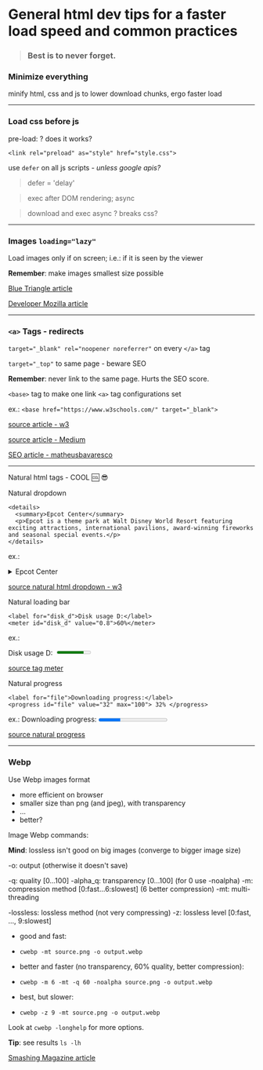 # General html dev tips for a faster load speed and common practices

> ### Best is to never forget.

### Minimize everything
minify html, css and js to lower download chunks, ergo faster load

--- 

### Load css before js

pre-load:
 ? does it works?

`<link rel="preload" as="style" href="style.css">`

use `defer` on all js scripts - *unless google apis?*

> defer = 'delay'

> exec after DOM rendering; async

> download and exec async ? breaks css?

---

### Images `loading="lazy"`

Load images only if on screen; 
i.e.: if it is seen by the viewer

**Remember**: make images smallest size possible

[Blue Triangle article](https://blog.bluetriangle.com/how-to-optimize-html-to-boost-web-performance)

[Developer Mozilla article](https://developer.mozilla.org/en-US/docs/Web/HTML/Link_types/preload)

---
### `<a>` Tags - redirects
`target="_blank" rel="noopener noreferrer"`
 on every `</a>` tag
    
`target="_top"`
 to same page - beware SEO

**Remember**: never link to the same page. Hurts the SEO score.

`<base>` tag to make one link `<a>` tag configurations set

ex.: `<base href="https://www.w3schools.com/" target="_blank">`

[source article - w3](https://www.w3schools.com/TAgs/tryit.asp?filename=tryhtml_base_test)

[source article - Medium](https://medium.com/sedeo/how-to-fix-target-blank-a-security-and-performance-issue-in-web-pages-2118eba1ce2f)

[SEO article - matheusbavaresco](https://matheusbavaresco.com.br/seo/uso-rel-nofollow-rel-noopener-rel-noreferrer-rel-exteral/)

---

Natural html tags - COOL 🆒️ 😎️

Natural dropdown

    <details>
      <summary>Epcot Center</summary>
      <p>Epcot is a theme park at Walt Disney World Resort featuring exciting attractions, international pavilions, award-winning fireworks and seasonal special events.</p>
    </details>
    
ex.:

<details>
  <summary>Epcot Center</summary>
  <p>Epcot is a theme park at Walt Disney World Resort featuring exciting attractions, international pavilions, award-winning fireworks and seasonal special events.</p>
</details>

[source natural html dropdown - w3](https://www.w3schools.com/TAgs/tryit.asp?filename=tryhtml5_details)

Natural loading bar

    <label for="disk_d">Disk usage D:</label>
    <meter id="disk_d" value="0.8">60%</meter>

ex.:
<div style='display:flex'>
    <label for="disk_d">Disk usage D: &nbsp; </label>
    <meter id="disk_d" value="0.8">60%</meter>
</div>

[source tag meter](https://www.w3schools.com/TAgs/tag_meter.asp)

Natural progress

    <label for="file">Downloading progress:</label>
    <progress id="file" value="32" max="100"> 32% </progress>
    
ex.:
<label for="file">Downloading progress:</label>
<progress id="file" value="32" max="100"> 32% </progress>

[source natural progress](https://www.w3schools.com/TAgs/tag_progress.asp)

---

### Webp

Use Webp images format
- more efficient on browser
- smaller size than png (and jpeg), with transparency
- ...
- better?

Image Webp commands:

**Mind**: lossless isn't good on big images (converge to bigger image size)

-o: output (otherwise it doesn't save)

-q: quality [0...100]
-alpha_q: transparency [0...100] (for 0 use -noalpha)
-m: compression method [0:fast...6:slowest] (6 better compression)
-mt: multi-threading

-lossless: lossless method (not very compressing)
-z: lossless level [0:fast, ..., 9:slowest]

- good and fast:
-     cwebp -mt source.png -o output.webp

- better and faster (no transparency, 60% quality, better compression):
-     cwebp -m 6 -mt -q 60 -noalpha source.png -o output.webp

- best, but slower:
-     cwebp -z 9 -mt source.png -o output.webp

Look at `cwebp -longhelp` for more options.

**Tip**:
see results
`ls -lh`

[Smashing Magazine article](https://www.smashingmagazine.com/2018/07/converting-images-to-webp/)
